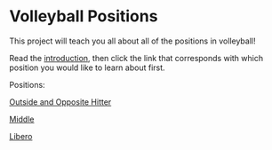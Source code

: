 # Volleyball Positions

This project will teach you all about all of the positions in volleyball!

Read the [introduction](https://github.com/JakeSmith1109/Midterm-Project/blob/main/introduction.md), then click the link that corresponds with which position you would like to learn about first.

Positions:

[Outside and Opposite Hitter](https://github.com/JakeSmith1109/Midterm-Project/blob/main/outside_opposite.md)

[Middle](https://github.com/JakeSmith1109/Midterm-Project/blob/main/middle.md)

[Libero](https://github.com/JakeSmith1109/Midterm-Project/blob/main/libero.md)
